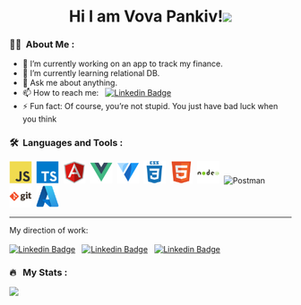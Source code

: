 <h1 align="center">Hi I am Vova Pankiv!<img src="https://media.giphy.com/media/hvRJCLFzcasrR4ia7z/giphy.gif" width="40"></h1>

### :woman_technologist: &nbsp;About Me :

- 🔭 I’m currently working on an app to track my finance.
- 🌱 I’m currently learning relational DB.
- 💬 Ask me about anything.
- 📫 How to reach me: &nbsp; [![Linkedin Badge](https://img.shields.io/badge/-pankiv-blue?style=flat&logo=Linkedin&logoColor=white)](https://www.linkedin.com/in/volodymyr-pankiv-3905bb167)
- ⚡ Fun fact: Of course, you’re not stupid. You just have bad luck when you think

### 🛠 &nbsp;Languages and Tools :

<p>
<img src="https://github.com/devicons/devicon/blob/master/icons/javascript/javascript-original.svg" title="JavaScript" alt="JavaScript" width="40" height="40"/>&nbsp;
<img src="https://github.com/devicons/devicon/blob/master/icons/typescript/typescript-original.svg" title="TypeScript" alt="TypeScript" width="40" height="40"/>&nbsp;
<img src="https://github.com/devicons/devicon/blob/master/icons/angularjs/angularjs-original.svg" title="Angular" alt="Angular" width="40" height="40"/>&nbsp;
<img src="https://github.com/devicons/devicon/blob/master/icons/vuejs/vuejs-original.svg" title="Vue" alt="Vue" width="40" height="40"/>&nbsp;
<img src="https://github.com/devicons/devicon/blob/master/icons/vuetify/vuetify-original.svg" title="Vuetify" alt="Vuetify" width="40" height="40"/>&nbsp;
<img src="https://github.com/devicons/devicon/blob/master/icons/css3/css3-plain-wordmark.svg"  title="CSS3" alt="CSS" width="40" height="40"/>&nbsp;
<img src="https://github.com/devicons/devicon/blob/master/icons/html5/html5-original.svg" title="HTML5" alt="HTML" width="40" height="40"/>&nbsp;
<img src="https://github.com/devicons/devicon/blob/master/icons/nodejs/nodejs-original-wordmark.svg" title="NodeJS" alt="NodeJS" width="40" height="40"/>&nbsp;
<img src="https://www.vectorlogo.zone/logos/getpostman/getpostman-icon.svg" title="Postman"  alt="Postman" width="40" height="40"/>&nbsp;
<img src="https://github.com/devicons/devicon/blob/master/icons/git/git-original-wordmark.svg" title="Git" **alt="Git" width="40" height="40"/>&nbsp;
<img src="https://github.com/devicons/devicon/blob/master/icons/azure/azure-original.svg" title="Azure" **alt="Azure" width="40" height="40"/>&nbsp;
</p>

---
My direction of work: <br /> <br />
  [![Linkedin Badge](https://img.shields.io/badge/Front-end-brightgreen?style=for-the-badge&logo=googlechrome)](https://github.com/Frontend-direction) &nbsp;
  [![Linkedin Badge](https://img.shields.io/badge/Back-end-orange?style=for-the-badge&logo=nodedotjs)](https://github.com/Backend-direction) &nbsp;
  [![Linkedin Badge](https://img.shields.io/badge/CI-CD-blue?style=for-the-badge&logo=azurepipelines)](https://github.com/CI-CD-direction) &nbsp;


### 🔥 &nbsp; My Stats :
<img src="https://github-readme-stats.vercel.app/api?username=vovapankiw&&show_icons=true&title_color=ffffff&icon_color=bb2acf&text_color=daf7dc&bg_color=151515" >
